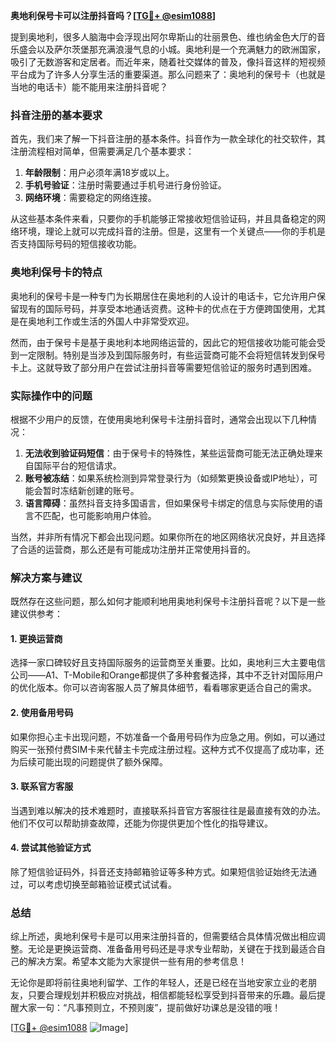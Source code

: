 **奥地利保号卡可以注册抖音吗？[[TG💪+ @esim1088](https://t.me/s/esim1088)]**

提到奥地利，很多人脑海中会浮现出阿尔卑斯山的壮丽景色、维也纳金色大厅的音乐盛会以及萨尔茨堡那充满浪漫气息的小城。奥地利是一个充满魅力的欧洲国家，吸引了无数游客和定居者。而近年来，随着社交媒体的普及，像抖音这样的短视频平台成为了许多人分享生活的重要渠道。那么问题来了：奥地利的保号卡（也就是当地的电话卡）能不能用来注册抖音呢？

### 抖音注册的基本要求

首先，我们来了解一下抖音注册的基本条件。抖音作为一款全球化的社交软件，其注册流程相对简单，但需要满足几个基本要求：

1. **年龄限制**：用户必须年满18岁或以上。
2. **手机号验证**：注册时需要通过手机号进行身份验证。
3. **网络环境**：需要稳定的网络连接。

从这些基本条件来看，只要你的手机能够正常接收短信验证码，并且具备稳定的网络环境，理论上就可以完成抖音的注册。但是，这里有一个关键点——你的手机是否支持国际号码的短信接收功能。

### 奥地利保号卡的特点

奥地利的保号卡是一种专门为长期居住在奥地利的人设计的电话卡，它允许用户保留现有的国际号码，并享受本地通话资费。这种卡的优点在于方便跨国使用，尤其是在奥地利工作或生活的外国人中非常受欢迎。

然而，由于保号卡是基于奥地利本地网络运营的，因此它的短信接收功能可能会受到一定限制。特别是当涉及到国际服务时，有些运营商可能不会将短信转发到保号卡上。这就导致了部分用户在尝试注册抖音等需要短信验证的服务时遇到困难。

### 实际操作中的问题

根据不少用户的反馈，在使用奥地利保号卡注册抖音时，通常会出现以下几种情况：

1. **无法收到验证码短信**：由于保号卡的特殊性，某些运营商可能无法正确处理来自国际平台的短信请求。
2. **账号被冻结**：如果系统检测到异常登录行为（如频繁更换设备或IP地址），可能会暂时冻结新创建的账号。
3. **语言障碍**：虽然抖音支持多国语言，但如果保号卡绑定的信息与实际使用的语言不匹配，也可能影响用户体验。

当然，并非所有情况下都会出现问题。如果你所在的地区网络状况良好，并且选择了合适的运营商，那么还是有可能成功注册并正常使用抖音的。

### 解决方案与建议

既然存在这些问题，那么如何才能顺利地用奥地利保号卡注册抖音呢？以下是一些建议供参考：

#### 1. 更换运营商
选择一家口碑较好且支持国际服务的运营商至关重要。比如，奥地利三大主要电信公司——A1、T-Mobile和Orange都提供了多种套餐选择，其中不乏针对国际用户的优化版本。你可以咨询客服人员了解具体细节，看看哪家更适合自己的需求。

#### 2. 使用备用号码
如果你担心主卡出现问题，不妨准备一个备用号码作为应急之用。例如，可以通过购买一张预付费SIM卡来代替主卡完成注册过程。这种方式不仅提高了成功率，还为后续可能出现的问题提供了额外保障。

#### 3. 联系官方客服
当遇到难以解决的技术难题时，直接联系抖音官方客服往往是最直接有效的办法。他们不仅可以帮助排查故障，还能为你提供更加个性化的指导建议。

#### 4. 尝试其他验证方式
除了短信验证码外，抖音还支持邮箱验证等多种方式。如果短信验证始终无法通过，可以考虑切换至邮箱验证模式试试看。

### 总结

综上所述，奥地利保号卡是可以用来注册抖音的，但需要结合具体情况做出相应调整。无论是更换运营商、准备备用号码还是寻求专业帮助，关键在于找到最适合自己的解决方案。希望本文能为大家提供一些有用的参考信息！

无论你是即将前往奥地利留学、工作的年轻人，还是已经在当地安家立业的老朋友，只要合理规划并积极应对挑战，相信都能轻松享受到抖音带来的乐趣。最后提醒大家一句：“凡事预则立，不预则废”，提前做好功课总是没错的哦！

[[TG💪+ @esim1088](https://t.me/s/esim1088) ![Image](https://i.postimg.cc/4NQfJmqS/Snipaste-2025-05-13-00-14-12.png)]